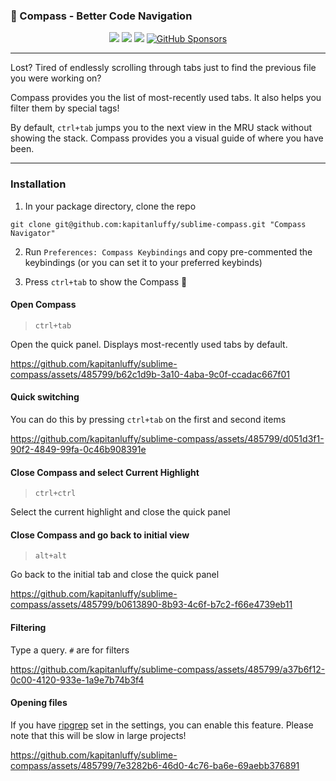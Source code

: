 ### 🧭 Compass - Better Code Navigation

<p align="center">
<a href="https://www.sublimetext.com/">
    <img src="https://img.shields.io/badge/Made%20For-Sublime-ff9800?logo=sublime%20text" /></a>
<a href="https://packagecontrol.io/packages/compass-navigator">
    <img src="https://img.shields.io/packagecontrol/dt/compass-navigator" /></a>
<a href="https://github.com/kapitanluffy/sublime-compass/releases">
    <img src="https://img.shields.io/github/v/tag/kapitanluffy/sublime-compass?label=release" /></a>
<a href="https://github.com/sponsors/kapitanluffy">
    <img alt="GitHub Sponsors" src="https://img.shields.io/github/sponsors/kapitanluffy"></a>
</p>

---

Lost? Tired of endlessly scrolling through tabs just to find the previous file you were working on?

Compass provides you the list of most-recently used tabs. It also helps you filter them by special tags!

By default, `ctrl+tab` jumps you to the next view in the MRU stack without showing the stack.
Compass provides you a visual guide of where you have been.

---

### Installation

1. In your package directory, clone the repo
```
git clone git@github.com:kapitanluffy/sublime-compass.git "Compass Navigator"
```

2. Run `Preferences: Compass Keybindings` and copy pre-commented the keybindings (or you can set it to your preferred keybinds)

3. Press `ctrl+tab` to show the Compass 🧭

#### Open Compass

> `ctrl+tab`

Open the quick panel. Displays most-recently used tabs by default.

https://github.com/kapitanluffy/sublime-compass/assets/485799/b62c1d9b-3a10-4aba-9c0f-ccadac667f01

#### Quick switching

You can do this by pressing `ctrl+tab` on the first and second items

https://github.com/kapitanluffy/sublime-compass/assets/485799/d051d3f1-90f2-4849-99fa-0c46b908391e


#### Close Compass and select Current Highlight

> `ctrl+ctrl`

Select the current highlight and close the quick panel


#### Close Compass and go back to initial view

> `alt+alt`

Go back to the initial tab and close the quick panel

https://github.com/kapitanluffy/sublime-compass/assets/485799/b0613890-8b93-4c6f-b7c2-f66e4739eb11


#### Filtering

Type a query. `#` are for filters

https://github.com/kapitanluffy/sublime-compass/assets/485799/a37b6f12-0c00-4120-933e-1a9e7b74b3f4


#### Opening files

If you have [ripgrep](https://github.com/BurntSushi/ripgrep) set in the settings, you can enable this feature.
Please note that this will be slow in large projects!

https://github.com/kapitanluffy/sublime-compass/assets/485799/7e3282b6-46d0-4c76-ba6e-69aebb376891

